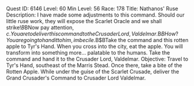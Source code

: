 Quest ID: 6146
Level: 60
Min Level: 56
Race: 178
Title: Nathanos' Ruse
Description: I have made some adjustments to this command. Should our little ruse work, they will expose the Scarlet Oracle and we shall strike!$B$BNow pay attention, $c. You are to deliver this command to the Crusader Lord, Valdelmar.$B$BHow? You are going to hand it to him, imbecile.$B$BTake the command and this rotten apple to Tyr's Hand. When you cross into the city, eat the apple. You will transform into something more... palatable to the humans. Take the command and hand it to the Crusader Lord, Valdelmar.
Objective: Travel to Tyr's Hand, southeast of the Marris Stead. Once there, take a bite of the Rotten Apple. While under the guise of the Scarlet Crusade, deliver the Grand Crusader's Command to Crusader Lord Valdelmar.
